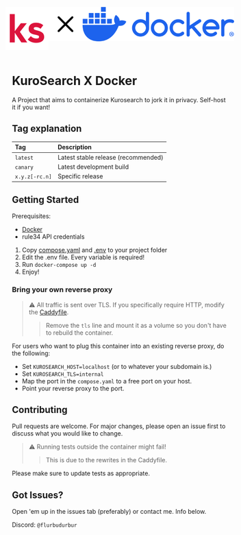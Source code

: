 <div style="display: flex; place-content: center; padding: 1rem">
    <img src=".github/brand/logo.svg" alt="logo" height="100px"/>
    <img src=".github/brand/cross.svg" alt="cross" height="80px">
    <img src=".github/brand/docker.svg" alt="docker" height="80px">
</div>

# KuroSearch X Docker

A Project that aims to containerize Kurosearch to jork it in privacy. Self-host it if you want!

## Tag explanation

| Tag            | Description                         |
| :------------- | :---------------------------------- |
| `latest`       | Latest stable release (recommended) |
| `canary`       | Latest development build            |
| `x.y.z[-rc.n]` | Specific release                    |

## Getting Started

Prerequisites:

- [Docker](https://docs.docker.com/get-started/)
- rule34 API credentials

1. Copy [compose.yaml](./compose.yaml) and [.env](./.env.example) to your project folder
2. Edit the .env file. Every variable is required!
3. Run `docker-compose up -d`
4. Enjoy!

### Bring your own reverse proxy

> ⚠️ All traffic is sent over TLS. If you specifically require HTTP, modify the [Caddyfile](./Caddyfile).
>
> > Remove the `tls` line and mount it as a volume so you don't have to rebuild the container.

For users who want to plug this container into an existing reverse proxy, do the following:

- Set `KUROSEARCH_HOST=localhost` (or to whatever your subdomain is.)
- Set `KUROSEARCH_TLS=internal`
- Map the port in the `compose.yaml` to a free port on your host.
- Point your reverse proxy to the port.

## Contributing

Pull requests are welcome. For major changes, please open an issue first to discuss what you would like to change.

> ⚠️ Running tests outside the container might fail!
>
> > This is due to the rewrites in the Caddyfile.

Please make sure to update tests as appropriate.

## Got Issues?

Open 'em up in the issues tab (preferably) or contact me. Info below.

Discord: `@flurbudurbur`
